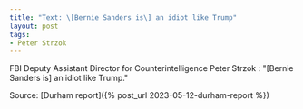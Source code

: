 ```yaml
---
title: "Text: \[Bernie Sanders is\] an idiot like Trump"
layout: post
tags:
- Peter Strzok
---
```


FBI Deputy Assistant Director for Counterintelligence Peter Strzok
: "\[Bernie Sanders is\] an idiot like Trump."

Source: [Durham report]({% post_url 2023-05-12-durham-report %})
